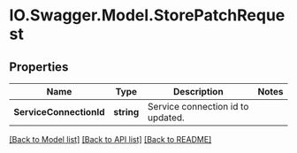# IO.Swagger.Model.StorePatchRequest
## Properties

Name | Type | Description | Notes
------------ | ------------- | ------------- | -------------
**ServiceConnectionId** | **string** | Service connection id to updated. | 

[[Back to Model list]](../README.md#documentation-for-models) [[Back to API list]](../README.md#documentation-for-api-endpoints) [[Back to README]](../README.md)

